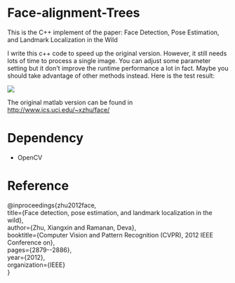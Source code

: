 # Face-alignment-Trees
This is the C++ implement of the paper: Face Detection, Pose Estimation, and Landmark Localization in the Wild

I write this c++ code to speed up the original version. However, it still needs lots of time to process a single image. You can adjust some parameter setting but it don't improve the runtime performance a lot in fact. Maybe you should take advantage of other methods instead. Here is the test result:

![](https://github.com/goodluckcwl/Face-alignment-Trees/raw/master/test_result.png)

The original matlab version can be found in http://www.ics.uci.edu/~xzhu/face/

# Dependency
- OpenCV

# Reference
@inproceedings{zhu2012face,  
  title={Face detection, pose estimation, and landmark localization in the wild},  
  author={Zhu, Xiangxin and Ramanan, Deva},   
  booktitle={Computer Vision and Pattern Recognition (CVPR), 2012 IEEE Conference on},  
  pages={2879--2886},  
  year={2012},  
  organization={IEEE}  
}

